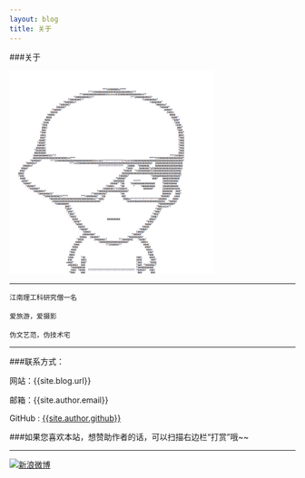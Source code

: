 ```yaml
---
layout: blog
title: 关于
---
```

	
###关于

![](/photos/head.png)

---
		
	江南理工科研究僧一名
	
	爱旅游，爱摄影
	
	伪文艺范，伪技术宅

----

###联系方式：

网站：{{site.blog.url}}

邮箱：{{site.author.email}}

GitHub : [{{site.author.github}}]({{site.author.github}})

###如果您喜欢本站，想赞助作者的话，可以扫描右边栏“打赏”哦~~

<script>
window.tctipConfig = {
        staticPrefix:   "http://static.tctip.com",
        buttonImageId:  7,
        buttonTip:  "zanzhu",
        list:{
            alipay: {qrimg: "https://raw.githubusercontent.com/flyingyouth/Jekyll-Light/gh-pages/img/ali.png"},
            weixin:{qrimg: "https://raw.githubusercontent.com/flyingyouth/Jekyll-Light/gh-pages/img/wx.png"},
        }
};
</script>
<script src="http://static.tctip.com/js/tctip.min.js"></script>

----
[![新浪微博](http://service.t.sina.com.cn/widget/qmd/{{site.author.weibo2}}/f78fbcd2/1.png)]({{site.author.weibo}})

